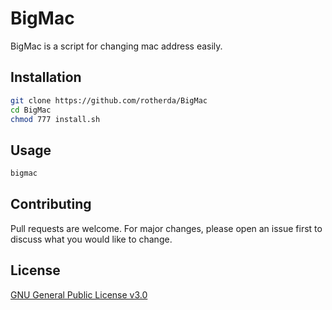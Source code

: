 # BigMac

BigMac is a script for changing mac address easily.

## Installation

```bash
git clone https://github.com/rotherda/BigMac
cd BigMac
chmod 777 install.sh
```

## Usage

```bash
bigmac
```

## Contributing
Pull requests are welcome. For major changes, please open an issue first to discuss what you would like to change.


## License
[GNU General Public License v3.0](https://choosealicense.com/licenses/gpl-3.0/)
